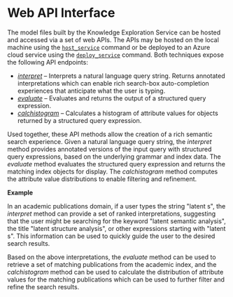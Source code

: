 # Web API Interface
The model files built by the Knowledge Exploration Service can be hosted and accessed via a set of web APIs.  The APIs may be hosted on the local machine using the [`host_service`](Runtime.md#host_service) command or be deployed to an Azure cloud service using the [`deploy_service`](Runtime.md#deploy_service) command.  Both techniques expose the following API endpoints:
* [*interpret*](interpret-method.md) – Interprets a natural language query string. Returns annotated interpretations which can enable rich search-box auto-completion experiences that anticipate what the user is typing.
* [*evaluate*](evaluate.md) – Evaluates and returns the output of a structured query expression.
* [*calchistogram*](calchistogram.md) – Calculates a histogram of attribute values for objects returned by a structured query expression.

Used together, these API methods allow the creation of a rich semantic search experience.  Given a natural language query string, the *interpret* method provides annotated versions of the input query with structured query expressions, based on the underlying grammar and index data.  The *evaluate* method evaluates the structured query expression and returns the matching index objects for display.  The *calchistogram* method computes the attribute value distributions to enable filtering and refinement.

**Example**

In an academic publications domain, if a user types the string "latent s", the *interpret* method can provide a set of ranked interpretations, suggesting that the user might be searching for the keyword "latent semantic analysis", the title "latent structure analysis", or other expressions starting with "latent s".  This information can be used to quickly guide the user to the desired search results.

Based on the above interpretations, the *evaluate* method can be used to retrieve a set of matching publications from the academic index, and the *calchistogram* method can be used to calculate the distribution of attribute values for the matching publications which can be used to further filter and refine the search results.
